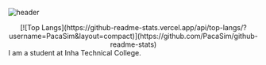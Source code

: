 ![header](https://capsule-render.vercel.app/api?type=rect&color=auto&height=300&section=header&text=Hi👋&fontSize=90)  
<center>[![Top Langs](https://github-readme-stats.vercel.app/api/top-langs/?username=PacaSim&layout=compact)](https://github.com/PacaSim/github-readme-stats)</center>  
I am a student at Inha Technical College.
